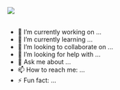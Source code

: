 
<img align="left" src="https://github-readme-stats.vercel.app/api?username=akielaries&show_icons=true&hide_border=true&count_private=true&include_all_commits=true" /> <br>
<br>

- 🔭 I’m currently working on ...
- 🌱 I’m currently learning ...
- 👯 I’m looking to collaborate on ...
- 🤔 I’m looking for help with ...
- 💬 Ask me about ...
- 📫 How to reach me: ...
- ⚡ Fun fact: ...

